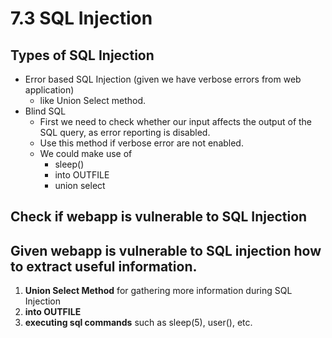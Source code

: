 # 7.3 SQL Injection

## Types of SQL Injection

* Error based SQL Injection \(given we have verbose errors from web application\)
  * like Union Select method.
* Blind SQL
  * First we need to check whether our input affects the output of the SQL query, as error reporting is disabled.
  * Use this method if verbose error are not enabled.
  * We could make use of 
    * sleep\(\)
    * into OUTFILE
    * union select

## Check if webapp is vulnerable to SQL Injection

## Given webapp is vulnerable to SQL injection how to extract useful information.

1. **Union Select Method** for gathering more information during SQL Injection
2. **into OUTFILE**
3. **executing sql commands** such as sleep\(5\), user\(\), etc.

